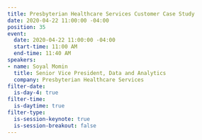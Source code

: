 ```yaml
---
title: Presbyterian Healthcare Services Customer Case Study
date: 2020-04-22 11:00:00 -04:00
position: 35
event:
  date: 2020-04-22 11:00:00 -04:00
  start-time: 11:00 AM
  end-time: 11:40 AM
speakers:
- name: Soyal Momin
  title: Senior Vice President, Data and Analytics
  company: Presbyterian Healthcare Services
filter-date:
  is-day-4: true
filter-time:
  is-daytime: true
filter-type:
  is-session-keynote: true
  is-session-breakout: false
---
```


